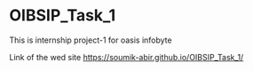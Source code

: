 # OIBSIP_Task_1
This is internship project-1 for oasis infobyte

Link of the wed site https://soumik-abir.github.io/OIBSIP_Task_1/
